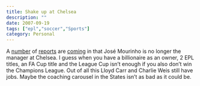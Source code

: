 ```yaml
---
title: Shake up at Chelsea
description: ""
date: 2007-09-19
tags: ["epl","soccer","Sports"]
category: Personal
---
```



<p>A <a href="https://web.archive.org/web/20131211095307/http://english.aljazeera.net/NR/exeres/434ECA42-75ED-42DF-A839-072D8A6E5304.htm">number</a> of <a href="https://web.archive.org/web/20131211095307/http://msn.foxsports.com/soccer/story/7244188">reports</a> are <a href="https://web.archive.org/web/20131211095307/http://www.chelseafc.com/page/NewsHomePage/0,,10268~1116424,00.html">coming</a> in that José Mourinho is no longer the manager at Chelsea.  I guess when you have a billionaire as an owner, 2 EPL titles, an FA Cup title and the League Cup isn’t enough if you also don’t win the Champions League.  Out of all this Lloyd Carr and Charlie Weis still have jobs.  Maybe the coaching carousel in the States isn’t as bad as it could be.</p>
